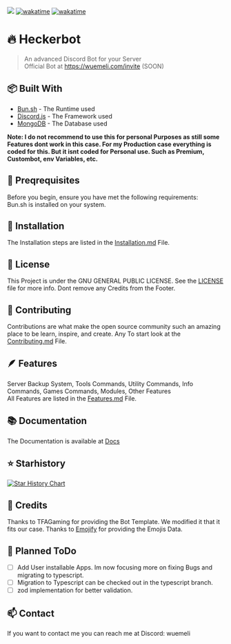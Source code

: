 ![](https://dcbadge.vercel.app/api/shield/1092475154791145542?bot=true)
[![wakatime](https://wakatime.com/badge/user/1b863d20-30af-46ca-add5-692804513d23/project/018b4766-f1d1-40b6-8862-b327fa076d2a.svg)](https://wakatime.com/badge/user/1b863d20-30af-46ca-add5-692804513d23/project/018b4766-f1d1-40b6-8862-b327fa076d2a)
[![wakatime](https://wakatime.com/badge/user/1b863d20-30af-46ca-add5-692804513d23/project/16cfbc8a-c211-4a5d-8bcd-dbc93dabb83d.svg)](https://wakatime.com/badge/user/1b863d20-30af-46ca-add5-692804513d23/project/16cfbc8a-c211-4a5d-8bcd-dbc93dabb83d)
# 🔥 Heckerbot
> An advanced Discord Bot for your Server <br>
> Official Bot at https://wuemeli.com/invite (SOON)

## 📦 Built With
- [Bun.sh](https://bun.sh) - The Runtime used
- [Discord.js](https://discord.js.org) - The Framework used
- [MongoDB](https://mongodb.com) - The Database used


**Note: I do not recommend to use this for personal Purposes as still some Features dont work in this case. For my Production case everything is coded for this. But it isnt coded for Personal use. Such as Premium, Custombot, env Variables, etc.**

## 🪺 Preqrequisites
Before you begin, ensure you have met the following requirements: <br>
Bun.sh is installed on your system.  <br>

## 🚀 Installation
The Installation steps are listed in the [Installation.md](docs/installation.md) File.

## 📰 License
This Project is under the GNU GENERAL PUBLIC LICENSE. See the [LICENSE](LICENSE) file for more info.
Dont remove any Credits from the Footer.

## 📜 Contributing
Contributions are what make the open source community such an amazing place to be learn, inspire, and create. Any
To start look at the [Contributing.md](CONTRIBUTING.md) File.

## 🪶 Features
Server Backup System, Tools Commands, Utility Commands, Info Commands, Games Commands, Modules, Other Features <br>
All Features are listed in the [Features.md](docs/features.md) File.

## 📚 Documentation
The Documentation is available at [Docs](docs/README.md)

## ⭐ Starhistory
[![Star History Chart](https://api.star-history.com/svg?repos=Wuemeli/Heckerbot&type=Date)](https://star-history.com/#Wuemeli/Heckerbot&Date)

## 📝 Credits
Thanks to TFAGaming for providing the Bot Template. We modified it that it fits our case.
Thanks to [Emojify](https://github.com/farkmarnum/emojify) for providing the Emojis Data.

## 📡 Planned ToDo

- [ ] Add User installable Apps. Im now focusing more on fixing Bugs and migrating to typescript.
- [ ] Migration to Typescript can be checked out in the typescript branch.
- [ ] zod implementation for better validation.

## 📫 Contact
If you want to contact me you can reach me at Discord: wuemeli

